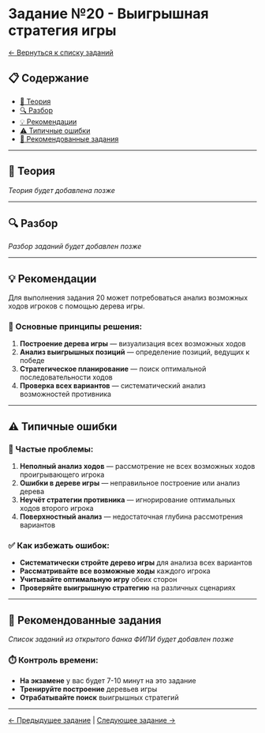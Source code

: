 # Задание №20 - Выигрышная стратегия игры

[← Вернуться к списку заданий](../README.md)

## 📋 Содержание
- [📖 Теория](#📖-теория)
- [🔍 Разбор](#🔍-разбор)
- [💡 Рекомендации](#💡-рекомендации)
- [⚠️ Типичные ошибки](#⚠️-типичные-ошибки)
- [📝 Рекомендованные задания](#📝-рекомендованные-задания)

---

## 📖 Теория

*Теория будет добавлена позже*

---

## 🔍 Разбор

*Разбор заданий будет добавлен позже*

---

## 💡 Рекомендации

Для выполнения задания 20 может потребоваться анализ возможных ходов игроков с помощью дерева игры.

### 🔧 Основные принципы решения:

1. **Построение дерева игры** — визуализация всех возможных ходов
2. **Анализ выигрышных позиций** — определение позиций, ведущих к победе
3. **Стратегическое планирование** — поиск оптимальной последовательности ходов
4. **Проверка всех вариантов** — систематический анализ возможностей противника

---

## ⚠️ Типичные ошибки

### 🚫 Частые проблемы:

1. **Неполный анализ ходов** — рассмотрение не всех возможных ходов проигрывающего игрока
2. **Ошибки в дереве игры** — неправильное построение или анализ дерева
3. **Неучёт стратегии противника** — игнорирование оптимальных ходов второго игрока
4. **Поверхностный анализ** — недостаточная глубина рассмотрения вариантов

### ✅ Как избежать ошибок:

- **Систематически стройте дерево игры** для анализа всех вариантов
- **Рассматривайте все возможные ходы** каждого игрока
- **Учитывайте оптимальную игру** обеих сторон
- **Проверяйте выигрышную стратегию** на различных сценариях

---

## 📝 Рекомендованные задания

*Список заданий из открытого банка ФИПИ будет добавлен позже*

### ⏱️ Контроль времени:

- **На экзамене** у вас будет 7-10 минут на это задание
- **Тренируйте построение** деревьев игры
- **Отрабатывайте поиск** выигрышных стратегий

---

[← Предыдущее задание](task-19.md) | [Следующее задание →](task-21.md)
